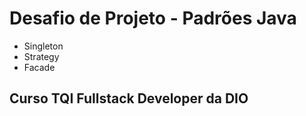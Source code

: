 # Desafio de Projeto - Padrões Java
- Singleton
- Strategy
- Facade
## Curso TQI Fullstack Developer da DIO
